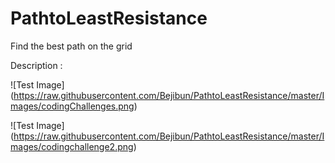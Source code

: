 PathtoLeastResistance
=====================

Find the best path on the grid

Description :

![Test Image] (https://raw.githubusercontent.com/Bejibun/PathtoLeastResistance/master/Images/codingChallenges.png)

![Test Image] (https://raw.githubusercontent.com/Bejibun/PathtoLeastResistance/master/Images/codingchallenge2.png)

